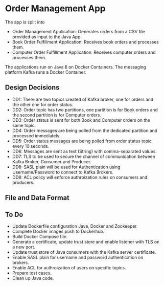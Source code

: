 # Order Management App

The app is split into
  - Order Management Application: Generates orders from a CSV file provided as input to the Java App.
  - Book Order Fulfillment Application: Receives book orders and processes them.
  - Computer Order Fulfillment Application: Receives computer orders and processes them.

The applications run on Java 8 on Docker Containers. The messaging platform Kafka runs a Docker Container.

## Design Decisions
  - DD1: There are two topics created of Kafka broker, one for orders and the other one for order status.
  - DD2: Order topic has two partitions, one partition is for Book orders and the second partition is for Computer orders.
  - DD3: Order status is sent for both Book and Computer orders on the same topic.
  - DD4: Order messages are being polled from the dedicated partition and processed immediately.
  - DD5: Order status messages are being polled from order status topic every 10 seconds.
  - DD6: Messages are sent as text (String) with comma-separated values.
  - DD7: TLS to be used to secure the channel of communication between Kafka Broker, Consumer and Producer.
  - DD8: SASL plain will be used for Authentication using Username/Password to connect to Kafka Brokers.
  - DD9: ACL policy will enforce authroization rules on consumers and producers.

## File and Data Format


## To Do
  - Update Dockerfile configuration Java, Docker and Zookeeper.
  - Complete Docker images push to Dockerhub.
  - Build Docker Compose file.
  - Generate a certificate, update trust store and enable listener with TLS on a new port.
  - Update trust store of Java consumers with the Kafka server certificate.
  - Enable SASL plain for username and password authentication on brokers.
  - Enable ACL for authroization of users on specific topics.
  - Prepare test cases.
  - Clean up Java code.
